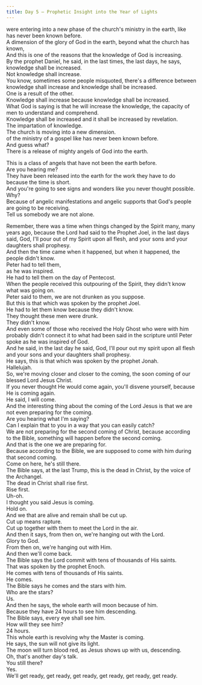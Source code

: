 ```yaml
---
title: Day 5 – Prophetic Insight into the Year of Lights
---
```

 were entering into a new phase of the church's ministry in the earth, like has never been known before.  
A dimension of the glory of God in the earth, beyond what the church has known,  
 And this is one of the reasons that the knowledge of God is increasing.  
By the prophet Daniel, he said, in the last times, the last days, he says, knowledge shall be increased.  
Not knowledge shall increase.  
You know, sometimes some people misquoted, there's a difference between knowledge shall increase and knowledge shall be increased.  
One is a result of the other.  
 Knowledge shall increase because knowledge shall be increased.  
What God is saying is that he will increase the knowledge, the capacity of men to understand and comprehend.  
Knowledge shall be increased and it shall be increased by revelation.  
The impartation of knowledge.  
The church is moving into a new dimension.  
 of the ministry of a gospel like has never been known before.  
And guess what?  
There is a release of mighty angels of God into the earth.  


  
This is a class of angels that have not been the earth before.  
 Are you hearing me?  
They have been released into the earth for the work they have to do because the time is short.  
And you're going to see signs and wonders like you never thought possible.  
Why?  
Because of angelic manifestations and angelic supports that God's people are going to be receiving.  
Tell us somebody we are not alone.  


  
 Remember, there was a time when things changed by the Spirit many, many years ago, because the Lord had said to the Prophet Joel, in the last days said, God, I'll pour out of my Spirit upon all flesh, and your sons and your daughters shall prophesy.  
And then the time came when it happened, but when it happened, the people didn't know.  
Peter had to tell them,  
 as he was inspired.  
He had to tell them on the day of Pentecost.  
When the people received this outpouring of the Spirit, they didn't know what was going on.  
Peter said to them, we are not drunken as you suppose.  
But this is that which was spoken by the prophet Joel.  
He had to let them know because they didn't know.  
They thought these men were drunk.  
 They didn't know.  
And even some of those who received the Holy Ghost who were with him probably didn't connect it to what had been said in the scripture until Peter spoke as he was inspired of God.  
And he said, in the last day he said, God, I'll pour out my spirit upon all flesh and your sons and your daughters shall prophesy.  
He says, this is that which was spoken by the prophet Jonah.  
Hallelujah.  
 So, we're moving closer and closer to the coming, the soon coming of our blessed Lord Jesus Christ.  
If you never thought He would come again, you'll disvene yourself, because He is coming again.  
He said, I will come.  
And the interesting thing about the coming of the Lord Jesus is that we are not even preparing for the coming.  
Are you hearing what I'm saying?  
 Can I explain that to you in a way that you can easily catch?  
We are not preparing for the second coming of Christ, because according to the Bible, something will happen before the second coming.  
And that is the one we are preparing for.  
 Because according to the Bible, we are supposed to come with him during that second coming.  
Come on here, he's still there.  
The Bible says, at the last Trump, this is the dead in Christ, by the voice of the Archangel.  
 The dead in Christ shall rise first.  
Rise first.  
Uh-oh.  
I thought you said Jesus is coming.  
Hold on.  
And we that are alive and remain shall be cut up.  
Cut up means rapture.  
Cut up together with them to meet the Lord in the air.  
 And then it says, from then on, we're hanging out with the Lord.  
Glory to God.  
From then on, we're hanging out with Him.  
And then we'll come back.  
The Bible says the Lord commit with tens of thousands of His saints.  
That was spoken by the prophet Enoch.  
He comes with tens of thousands of His saints.  
He comes.  
 The Bible says he comes and the stars with him.  
Who are the stars?  
Us.  
And then he says, the whole earth will moon because of him.  
Because they have 24 hours to see him descending.  
The Bible says, every eye shall see him.  
How will they see him?  
24 hours.  
This whole earth is revolving why the Master is coming.  
 He says, the sun will not give its light.  
The moon will turn blood red, as Jesus shows up with us, descending.  
Oh, that's another day's talk.  
You still there?  
Yes.  
We'll get ready, get ready, get ready, get ready, get ready, get ready.